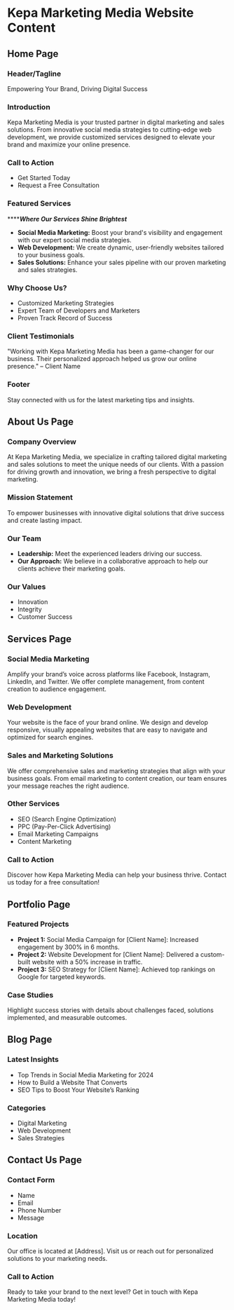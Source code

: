 
# Kepa Marketing Media Website Content

## Home Page

### Header/Tagline
Empowering Your Brand, Driving Digital Success

### Introduction
Kepa Marketing Media is your trusted partner in digital marketing and sales solutions. From innovative social media strategies to cutting-edge web development, we provide customized services designed to elevate your brand and maximize your online presence.

### Call to Action
- Get Started Today
- Request a Free Consultation

### Featured Services
*******Where Our Services Shine Brightest***
- **Social Media Marketing:** Boost your brand's visibility and engagement with our expert social media strategies.
- **Web Development:** We create dynamic, user-friendly websites tailored to your business goals.
- **Sales Solutions:** Enhance your sales pipeline with our proven marketing and sales strategies.

### Why Choose Us?
- Customized Marketing Strategies
- Expert Team of Developers and Marketers
- Proven Track Record of Success

### Client Testimonials
"Working with Kepa Marketing Media has been a game-changer for our business. Their personalized approach helped us grow our online presence." – Client Name

### Footer
Stay connected with us for the latest marketing tips and insights.

## About Us Page

### Company Overview
At Kepa Marketing Media, we specialize in crafting tailored digital marketing and sales solutions to meet the unique needs of our clients. With a passion for driving growth and innovation, we bring a fresh perspective to digital marketing.

### Mission Statement
To empower businesses with innovative digital solutions that drive success and create lasting impact.

### Our Team
- **Leadership:** Meet the experienced leaders driving our success.
- **Our Approach:** We believe in a collaborative approach to help our clients achieve their marketing goals.

### Our Values
- Innovation
- Integrity
- Customer Success

## Services Page

### Social Media Marketing
Amplify your brand’s voice across platforms like Facebook, Instagram, LinkedIn, and Twitter. We offer complete management, from content creation to audience engagement.

### Web Development
Your website is the face of your brand online. We design and develop responsive, visually appealing websites that are easy to navigate and optimized for search engines.

### Sales and Marketing Solutions
We offer comprehensive sales and marketing strategies that align with your business goals. From email marketing to content creation, our team ensures your message reaches the right audience.

### Other Services
- SEO (Search Engine Optimization)
- PPC (Pay-Per-Click Advertising)
- Email Marketing Campaigns
- Content Marketing

### Call to Action
Discover how Kepa Marketing Media can help your business thrive. Contact us today for a free consultation!

## Portfolio Page

### Featured Projects
- **Project 1:** Social Media Campaign for [Client Name]: Increased engagement by 300% in 6 months.
- **Project 2:** Website Development for [Client Name]: Delivered a custom-built website with a 50% increase in traffic.
- **Project 3:** SEO Strategy for [Client Name]: Achieved top rankings on Google for targeted keywords.

### Case Studies
Highlight success stories with details about challenges faced, solutions implemented, and measurable outcomes.

## Blog Page

### Latest Insights
- Top Trends in Social Media Marketing for 2024
- How to Build a Website That Converts
- SEO Tips to Boost Your Website’s Ranking

### Categories
- Digital Marketing
- Web Development
- Sales Strategies

## Contact Us Page

### Contact Form
- Name
- Email
- Phone Number
- Message

### Location
Our office is located at [Address]. Visit us or reach out for personalized solutions to your marketing needs.

### Call to Action
Ready to take your brand to the next level? Get in touch with Kepa Marketing Media today!
